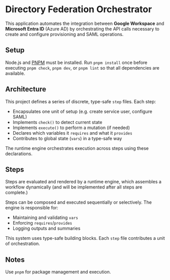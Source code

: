 # Directory Federation Orchestrator

This application automates the integration between **Google Workspace** and **Microsoft Entra ID** (Azure AD) by orchestrating the API calls necessary to create and configure provisioning and SAML operations.

## Setup

Node.js and [PNPM](https://pnpm.io/) must be installed. Run `pnpm install` once before executing `pnpm check`, `pnpm dev`, or `pnpm lint` so that all dependencies are available.

## Architecture

This project defines a series of discrete, type-safe `step` files. Each step:

- Encapsulates one unit of setup (e.g. create service user, configure SAML)
- Implements `check()` to detect current state
- Implements `execute()` to perform a mutation (if needed)
- Declares which variables it `requires` and what it `provides`
- Contributes to global state (`vars`) in a type-safe way

The runtime engine orchestrates execution across steps using these declarations.

## Steps

Steps are evaluated and rendered by a runtime engine, which assembles a workflow dynamically (and will be implemented after all steps are complete.)

Steps can be composed and executed sequentially or selectively. The engine is responsible for:

- Maintaining and validating `vars`
- Enforcing `requires`/`provides`
- Logging outputs and summaries

This system uses type-safe building blocks. Each `step` file contributes a unit of orchestration.

## Notes

Use `pnpm` for package management and execution.
